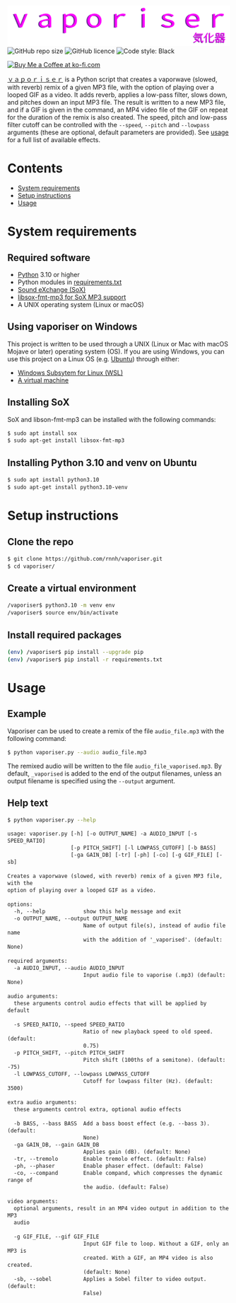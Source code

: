 ![vaporiser](assets/logo.svg)
![GitHub repo size](https://img.shields.io/github/repo-size/rnnh/vaporiser)
![GitHub licence](https://img.shields.io/github/license/rnnh/vaporiser)
![Code style: Black](https://img.shields.io/badge/code%20style-black-black)

<a href='https://ko-fi.com/rnn_h' target='_blank'><img height='30' style='border:0px;height:38px;' src='https://az743702.vo.msecnd.net/cdn/kofi3.png?v=0' border='0' alt='Buy Me a Coffee at ko-fi.com' />

[ｖａｐｏｒｉｓｅｒ](https://github.com/rnnh/vaporiser) is a Python script that creates a vaporwave (slowed, with reverb) remix of a given MP3 file, with the option of playing over a looped GIF as a video.
It adds reverb, applies a low-pass filter, slows down, and pitches down an input MP3 file.
The result is written to a new MP3 file, and if a GIF is given in the command, an MP4 video file of the GIF on repeat for the duration of the remix is also created.
The speed, pitch and low-pass filter cutoff can be controlled with the `--speed`, `--pitch` and `--lowpass` arguments (these are optional, default parameters are provided).
See [usage](#usage) for a full list of available effects.

# Contents

- [System requirements](#system-requirements)
- [Setup instructions](#setup-instructions)
- [Usage](#usage)

# System requirements

## Required software

- [Python](https://www.python.org/) 3.10 or higher
- Python modules in [requirements.txt](requirements.txt)
- [Sound eXchange (SoX)](http://sox.sourceforge.net/)
- [libsox-fmt-mp3 for SoX MP3 support](https://pkgs.org/download/libsox-fmt-mp3)
- A UNIX operating system (Linux or macOS)

## Using vaporiser on Windows

This project is written to be used through a UNIX (Linux or Mac with macOS Mojave or later) operating system (OS).
If you are using Windows, you can use this project on a Linux OS (e.g. [Ubuntu](https://ubuntu.com/)) through either:

- [Windows Subsytem for Linux (WSL)](https://docs.microsoft.com/en-us/windows/wsl/about)
- [A virtual machine](https://ubuntu.com/tutorials/how-to-run-ubuntu-desktop-on-a-virtual-machine-using-virtualbox)

## Installing SoX

SoX and libson-fmt-mp3 can be installed with the following commands:

```bash
$ sudo apt install sox
$ sudo apt-get install libsox-fmt-mp3
```

## Installing Python 3.10 and venv on Ubuntu

```bash
$ sudo apt install python3.10
$ sudo apt-get install python3.10-venv
```

# Setup instructions

## Clone the repo

```bash
$ git clone https://github.com/rnnh/vaporiser.git
$ cd vaporiser/
```

## Create a virtual environment

```bash
/vaporiser$ python3.10 -m venv env
/vaporiser$ source env/bin/activate
```

## Install required packages

```bash
(env) /vaporiser$ pip install --upgrade pip
(env) /vaporiser$ pip install -r requirements.txt
```

# Usage

## Example

Vaporiser can be used to create a remix of the file `audio_file.mp3` with the following command:

```bash
$ python vaporiser.py --audio audio_file.mp3
```

The remixed audio will be written to the file `audio_file_vaporised.mp3`.
By default, `_vaporised` is added to the end of the output filenames, unless an output filename is specified using the `--output` argument.

## Help text

```bash
$ python vaporiser.py --help
```

```
usage: vaporiser.py [-h] [-o OUTPUT_NAME] -a AUDIO_INPUT [-s SPEED_RATIO]
                    [-p PITCH_SHIFT] [-l LOWPASS_CUTOFF] [-b BASS]
                    [-ga GAIN_DB] [-tr] [-ph] [-co] [-g GIF_FILE] [-sb]

Creates a vaporwave (slowed, with reverb) remix of a given MP3 file, with the
option of playing over a looped GIF as a video.

options:
  -h, --help            show this help message and exit
  -o OUTPUT_NAME, --output OUTPUT_NAME
                        Name of output file(s), instead of audio file name
                        with the addition of '_vaporised'. (default: None)

required arguments:
  -a AUDIO_INPUT, --audio AUDIO_INPUT
                        Input audio file to vaporise (.mp3) (default: None)

audio arguments:
  these arguments control audio effects that will be applied by default

  -s SPEED_RATIO, --speed SPEED_RATIO
                        Ratio of new playback speed to old speed. (default:
                        0.75)
  -p PITCH_SHIFT, --pitch PITCH_SHIFT
                        Pitch shift (100ths of a semitone). (default: -75)
  -l LOWPASS_CUTOFF, --lowpass LOWPASS_CUTOFF
                        Cutoff for lowpass filter (Hz). (default: 3500)

extra audio arguments:
  these arguments control extra, optional audio effects

  -b BASS, --bass BASS  Add a bass boost effect (e.g. --bass 3). (default:
                        None)
  -ga GAIN_DB, --gain GAIN_DB
                        Applies gain (dB). (default: None)
  -tr, --tremolo        Enable tremolo effect. (default: False)
  -ph, --phaser         Enable phaser effect. (default: False)
  -co, --compand        Enable compand, which compresses the dynamic range of
                        the audio. (default: False)

video arguments:
  optional arguments, result in an MP4 video output in addition to the MP3
  audio

  -g GIF_FILE, --gif GIF_FILE
                        Input GIF file to loop. Without a GIF, only an MP3 is
                        created. With a GIF, an MP4 video is also created.
                        (default: None)
  -sb, --sobel          Applies a Sobel filter to video output. (default:
                        False)
```
